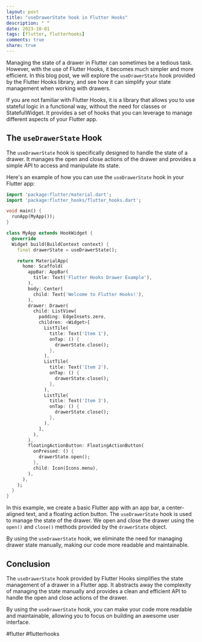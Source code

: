 ```yaml
---
layout: post
title: "useDrawerState hook in Flutter Hooks"
description: " "
date: 2023-10-01
tags: [flutter, flutterhooks]
comments: true
share: true
---
```


Managing the state of a drawer in Flutter can sometimes be a tedious task. However, with the use of Flutter Hooks, it becomes much simpler and more efficient. In this blog post, we will explore the `useDrawerState` hook provided by the Flutter Hooks library, and see how it can simplify your state management when working with drawers.

If you are not familiar with Flutter Hooks, it is a library that allows you to use stateful logic in a functional way, without the need for classes or StatefulWidget. It provides a set of hooks that you can leverage to manage different aspects of your Flutter app.

## The `useDrawerState` Hook

The `useDrawerState` hook is specifically designed to handle the state of a drawer. It manages the open and close actions of the drawer and provides a simple API to access and manipulate its state.

Here's an example of how you can use the `useDrawerState` hook in your Flutter app:

```dart
import 'package:flutter/material.dart';
import 'package:flutter_hooks/flutter_hooks.dart';

void main() {
  runApp(MyApp());
}

class MyApp extends HookWidget {
  @override
  Widget build(BuildContext context) {
    final drawerState = useDrawerState();

    return MaterialApp(
      home: Scaffold(
        appBar: AppBar(
          title: Text('Flutter Hooks Drawer Example'),
        ),
        body: Center(
          child: Text('Welcome to Flutter Hooks!'),
        ),
        drawer: Drawer(
          child: ListView(
            padding: EdgeInsets.zero,
            children: <Widget>[
              ListTile(
                title: Text('Item 1'),
                onTap: () {
                  drawerState.close();
                },
              ),
              ListTile(
                title: Text('Item 2'),
                onTap: () {
                  drawerState.close();
                },
              ),
              ListTile(
                title: Text('Item 3'),
                onTap: () {
                  drawerState.close();
                },
              ),
            ],
          ),
        ),
        floatingActionButton: FloatingActionButton(
          onPressed: () {
            drawerState.open();
          },
          child: Icon(Icons.menu),
        ),
      ),
    );
  }
}
```

In this example, we create a basic Flutter app with an app bar, a center-aligned text, and a floating action button. The `useDrawerState` hook is used to manage the state of the drawer. We open and close the drawer using the `open()` and `close()` methods provided by the `drawerState` object.

By using the `useDrawerState` hook, we eliminate the need for managing drawer state manually, making our code more readable and maintainable.

## Conclusion

The `useDrawerState` hook provided by Flutter Hooks simplifies the state management of a drawer in a Flutter app. It abstracts away the complexity of managing the state manually and provides a clean and efficient API to handle the open and close actions of the drawer.

By using the `useDrawerState` hook, you can make your code more readable and maintainable, allowing you to focus on building an awesome user interface.

#flutter #flutterhooks